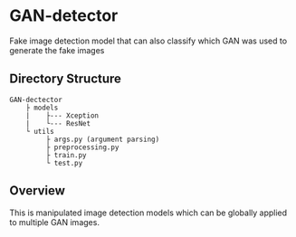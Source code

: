 # GAN-detector
Fake image detection model that can also classify which GAN was used to generate the fake images

## Directory Structure
```
GAN-dectector
    ├ models
    |    ├--- Xception
    |    └--- ResNet
    └ utils
         ├ args.py (argument parsing) 
         ├ preprocessing.py
         ├ train.py
         └ test.py
```

## Overview
This is manipulated image detection models which can be globally applied to multiple GAN images. 